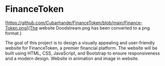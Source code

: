# FinanceToken

[https://github.com/Cubarhande/FinanceToken/blob/main/Finance-Token.png](The website Doodstream.png has been converted to a png format.)

The goal of this project is to design a visually appealing and user-friendly website for FinanceToken, a premier financial platform.
The website will be built using HTML, CSS, JavaScript, and Bootstrap to ensure responsiveness and a modern design.
Website in animation and image in website.
